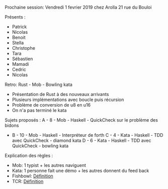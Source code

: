 Prochaine session: Vendredi 1 fevrier 2019 chez Arolla 21 rue du Bouloi

Présents :
- Patrick
- Nicolas
- Benoit
- Stella
- Christophe
- Tara
- Sébastien
- Mamadi
- Cedric
- Nicolas

Retro: Rust - Mob - Bowling kata
- Présentation de Rust à des nouveaux arrivants
- Plusieurs implémentations avec boucle puis récursion
- Problème de conversion de u8 en u16
- On n'a pas terminé le kata

Sujets proposés :
A - 8 - Mob - Haskell - QuickCheck sur le problème des bidons
* B - 10 - Mob - Haskell - Interpréteur de forth
C - 4 - Kata - Haskell - TDD avec QuickCheck - diamond kata
D - 6 - Kata - Haskell - TDD avec QuickCheck - bowling kata

Explication des règles :
* Mob: 1 typist + les autres naviguent
* Kata: 1 personne fait une démo + les autres donnent du feed back
* Fishbowl: [Définition](https://en.wikipedia.org/wiki/Fishbowl_(conversation))
* TCR: [Définition](https://medium.com/@kentbeck_7670/test-commit-revert-870bbd756864)

  
